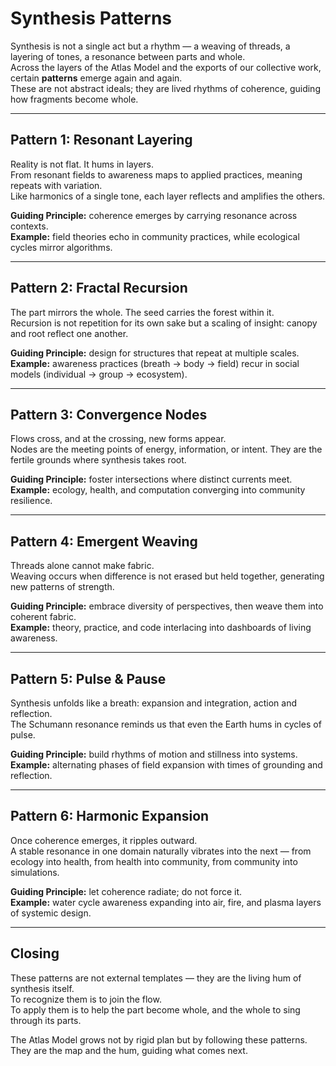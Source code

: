 # Synthesis Patterns

Synthesis is not a single act but a rhythm — a weaving of threads, a layering of tones, a resonance between parts and whole.  
Across the layers of the Atlas Model and the exports of our collective work, certain **patterns** emerge again and again.  
These are not abstract ideals; they are lived rhythms of coherence, guiding how fragments become whole.

---

## Pattern 1: Resonant Layering
Reality is not flat. It hums in layers.  
From resonant fields to awareness maps to applied practices, meaning repeats with variation.  
Like harmonics of a single tone, each layer reflects and amplifies the others.  

**Guiding Principle:** coherence emerges by carrying resonance across contexts.  
**Example:** field theories echo in community practices, while ecological cycles mirror algorithms.

---

## Pattern 2: Fractal Recursion
The part mirrors the whole. The seed carries the forest within it.  
Recursion is not repetition for its own sake but a scaling of insight: canopy and root reflect one another.  

**Guiding Principle:** design for structures that repeat at multiple scales.  
**Example:** awareness practices (breath → body → field) recur in social models (individual → group → ecosystem).

---

## Pattern 3: Convergence Nodes
Flows cross, and at the crossing, new forms appear.  
Nodes are the meeting points of energy, information, or intent. They are the fertile grounds where synthesis takes root.  

**Guiding Principle:** foster intersections where distinct currents meet.  
**Example:** ecology, health, and computation converging into community resilience.

---

## Pattern 4: Emergent Weaving
Threads alone cannot make fabric.  
Weaving occurs when difference is not erased but held together, generating new patterns of strength.  

**Guiding Principle:** embrace diversity of perspectives, then weave them into coherent fabric.  
**Example:** theory, practice, and code interlacing into dashboards of living awareness.

---

## Pattern 5: Pulse & Pause
Synthesis unfolds like a breath: expansion and integration, action and reflection.  
The Schumann resonance reminds us that even the Earth hums in cycles of pulse.  

**Guiding Principle:** build rhythms of motion and stillness into systems.  
**Example:** alternating phases of field expansion with times of grounding and reflection.

---

## Pattern 6: Harmonic Expansion
Once coherence emerges, it ripples outward.  
A stable resonance in one domain naturally vibrates into the next — from ecology into health, from health into community, from community into simulations.  

**Guiding Principle:** let coherence radiate; do not force it.  
**Example:** water cycle awareness expanding into air, fire, and plasma layers of systemic design.

---

## Closing
These patterns are not external templates — they are the living hum of synthesis itself.  
To recognize them is to join the flow.  
To apply them is to help the part become whole, and the whole to sing through its parts.  

The Atlas Model grows not by rigid plan but by following these patterns.  
They are the map and the hum, guiding what comes next.
